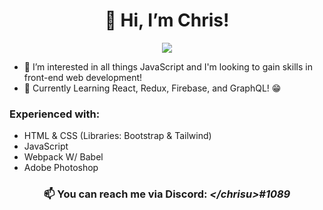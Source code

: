 <h1 align="center">👋 Hi, I’m Chris!</h1>
<p align="center"><img src="http://24.media.tumblr.com/668a21316e691594842eaa2d618862cc/tumblr_mposgyzArC1s5lf2ro1_500.gif"></p>

- 👀 I’m interested in all things JavaScript and I'm looking to gain skills in front-end web development!
- 🌱 Currently Learning React, Redux, Firebase, and GraphQL! 😁 
### Experienced with:
- HTML & CSS (Libraries: Bootstrap & Tailwind)
- JavaScript
- Webpack W/ Babel
- Adobe Photoshop 

<h3 align="center">📫 You can reach me via Discord: <em><strong>&lt;/chrisu&gt;#1089</strong></em></h3>

